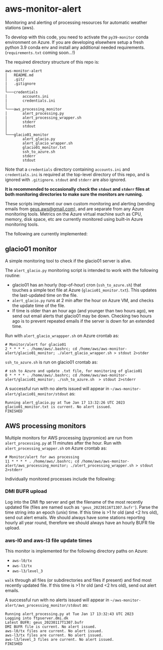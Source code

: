 # aws-monitor-alert
Monitoring and alerting of processing resources for automatic weather stations (aws).

To develop with this code, you need to activate the `py39-monitor` conda environment on Azure.
If you are developing elsewhere setup a fresh python 3.9 conda env and install any additional needed requirements.
(`requirements.txt` coming soon...!)

The required directory structure of this repo is:
```
aws-monitor-alert
│   README.md
│   .git/
|   .gitignore
│
└───credentials
│       accounts.ini
|       credentials.ini
│
└───aws_processing_monitor
│       alert_processing.py
|       alert_processing_wrapper.sh   
│       stderr   
│       stdout
│
└───glacio01_monitor
        alert_glacio.py
        alert_glacio_wrapper.sh
        glacio01_monitor.txt
        ssh_to_azure.sh
        stderr
        stdout
```
Note that a `credentials` directory containing `accounts.ini` and `credentials.ini` is required at the top-level directory of this repo, and is ignored with `.gitignore`. `stdout` and `stderr` are also ignored.

**It is recommended to occasionally check the `stdout` and `stderr` files at both monitoring directories to make sure the monitors are running.**

These scripts implement our own custom monitoring and alerting (sending emails from geus.aws@gmail.com), and are separate from any Azure monitoring tools. Metrics on the Azure virtual machine such as CPU, memory, disk space, etc are currently monitored using built-in Azure monitoring tools.

The following are currently implemented:

## glacio01 monitor
A simple monitoring tool to check if the glacio01 server is alive.

The `alert_glacio.py` monitoring script is intended to work with the following routine:

- glacio01 has an hourly (top-of-hour) cron (`ssh_to_azure.sh`) that touches a simple text file at
  Azure (`glacio01_monitor.txt`). This updates the last-updated time on the file.
- `alert_glacio.py` runs at 2 min after the hour on Azure VM, and checks the update time of the file.
- If time is older than an hour ago (and younger than two hours ago),
  we send out email alerts that glacio01 may be down. Checking two hours
  ago is to prevent repeated emails if the server is down for an extended time.

Run with `alert_glacio_wrappper.sh` on Azure crontab as:

```
# Monitor/alert for glacio01
2 * * * * . /home/aws/.bashrc; cd /home/aws/aws-monitor-alert/glacio01_monitor; ./alert_glacio_wrapper.sh > stdout 2>stder
```

`ssh_to_azure.sh` is run on glacio01 crontab as:
```
# ssh to Azure and update .txt file, for monitoring of glacio01
0 * * * * . /home/aws/.bashrc; cd /home/aws/aws-monitor-alert/glacio01_monitor; ./ssh_to_azure.sh  > stdout 2>stderr
```
A successful run with no alerts issued will appear in `~/aws-monitor-alert/glacio01_monitor/stdout` as:
```
Running alert_glacio.py at Tue Jan 17 13:32:26 UTC 2023
glacio01_monitor.txt is current. No alert issued.
FINISHED
```

## AWS processing monitors

Multiple monitors for AWS processing (pypromice) are run from `alert_processing.py` at 11 minutes after the hour. Run with `alert_processing_wrapper.sh` on Azure crontab as:

```
# Monitor/alert for aws processing
11 * * * * . /home/aws/.bashrc; cd /home/aws/aws-monitor-alert/aws_processing_monitor; ./alert_processing_wrapper.sh > stdout 2>stderr
```
Individually monitored processes include the following:

### DMI BUFR upload

Log into the DMI ftp server and get the filename of the most recently updated file (files are named such as `'geus_20230116T1307.bufr'`). Parse the time string into an epoch (unix) time. If this time is >1 hr old (and <2 hrs old), send out alert emails. We should always have some stations reporting hourly all year round, therefore we should always have an hourly BUFR file upload.

### aws-l0 and aws-l3 file update times

This monitor is implemented for the following directory paths on Azure:

- `aws-l0/tx`
- `aws-l3/tx`
- `aws-l3/level_3`

`walk` through all files (or subdirectories and files if present) and find most recently updated file. If this time is >1 hr old (and <2 hrs old), send out alert emails.

A successful run with no alerts issued will appear in `~/aws-monitor-alert/aws_processing_monitor/stdout` as:
```
Running alert_processing.py at Tue Jan 17 13:32:43 UTC 2023
Logging into ftpserver.dmi.dk
Latest BUFR: geus_20230117T1307.bufr
DMI BUFR file is current. No alert issued.
aws-l0/tx files are current. No alert issued.
aws-l3/tx files are current. No alert issued.
aws-l3/level_3 files are current. No alert issued.
FINISHED
```
